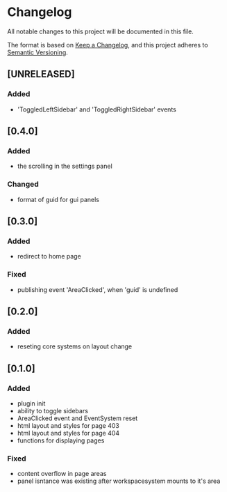 # Changelog

All notable changes to this project will be documented in this file.

The format is based on [Keep a Changelog](https://keepachangelog.com/en/1.0.0/),
and this project adheres to [Semantic Versioning](https://semver.org/spec/v2.0.0.html).

## [UNRELEASED]

### Added

- 'ToggledLeftSidebar' and 'ToggledRightSidebar' events

## [0.4.0]

### Added

- the scrolling in the settings panel

### Changed

- format of guid for gui panels

## [0.3.0]

### Added

- redirect to home page

### Fixed

- publishing event 'AreaClicked', when 'guid' is undefined

## [0.2.0]

### Added

- reseting core systems on layout change

## [0.1.0]

### Added

- plugin init
- ability to toggle sidebars
- AreaClicked event and EventSystem reset
- html layout and styles for page 403
- html layout and styles for page 404
- functions for displaying pages

### Fixed

- content overflow in page areas
- panel isntance was existing after workspacesystem mounts to it's area
